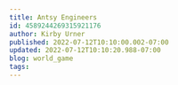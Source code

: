 ```yaml
---
title: Antsy Engineers
id: 4589244269315921176
author: Kirby Urner
published: 2022-07-12T10:10:00.002-07:00
updated: 2022-07-12T10:10:20.988-07:00
blog: world_game
tags: 
---
```


